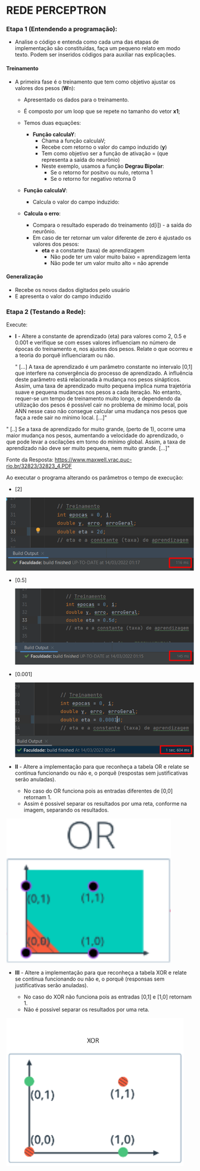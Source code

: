 # REDE PERCEPTRON

### Etapa 1 (Entendendo a programação):
- Analise o código e entenda como cada uma das etapas de implementação são constituídas, faça um pequeno relato
  em modo texto. Podem ser inseridos códigos para auxiliar nas explicações.

#### Treinamento
* A primeira fase é o treinamento que tem como objetivo ajustar os valores dos pesos (**W**n):
  * Apresentado os dados para o treinamento.
  * É composto por um loop que se repete no tamanho do vetor **x1**;
  * Temos duas equações:
    * **Função calculaY**: 
        * Chama a função calculaV;
        * Recebe com retorno o valor do campo induzido (**y**)
        * Tem como objetivo ser a função de ativação = (que representa a saída do neurônio)
        * Neste exemplo, usamos a função **Degrau Bipolar**: 
            * Se o retorno for positvo ou nulo, retorna 1
            * Se o retorno for negativo retorna 0
  * **Função calculaV**:
    *  Calcula o valor do campo induzido:
    
  * **Calcula o erro**:
    * Compara o resultado esperado do treinamento (d[i]) - a saída do neurônio.
    * Em caso de ter retornar um valor diferente de zero é ajustado os valores dos pesos:
      * **eta** e a constante (taxa) de aprendizagem
        * Não pode ter um valor muito baixo = aprendizagem lenta
        * Não pode ter um valor muito alto = não aprende 

#### Generalização
* Recebe os novos dados digitados pelo usuário
* E apresenta o valor do campo induzido
  
### Etapa 2 (Testando a Rede):
Execute:
 * **I** - Altere a constante de aprendizado (eta) para valores como 2, 0.5 e 0.001 e verifique se com esses valores influenciam
  no número de épocas do treinamento e, nos ajustes dos pesos. Relate o que ocorreu e a teoria do porquê influenciaram
  ou não.
   
   
   " [...]  A taxa de aprendizado é um parâmetro constante no intervalo [0,1] que interfere na convergência do processo de aprendizado. 
A influência deste parâmetro está relacionada à mudança nos pesos sinápticos. Assim, uma taxa de aprendizado muito pequena 
implica numa trajetória suave e pequena mudanças nos pesos a cada iteração. No entanto, requer-se um tempo de treinamento muito
longo, e dependendo da utilização dos pesos é possível cair no problema de mínimo local, pois ANN nesse caso não consegue 
calcular uma mudança nos pesos que faça a rede sair no mínimo local. [...]"

" [..] Se a taxa de aprendizado for muito grande, (perto de 1), ocorre uma maior mudança nos pesos, aumentando a velocidade do aprendizado,
o que pode levar a oscilações em torno do mínimo global. Assim, a taxa de aprendizado não deve ser muito pequena, nem muito grande. [...]"

Fonte da Resposta: https://www.maxwell.vrac.puc-rio.br/32823/32823_4.PDF

Ao executar o programa alterando os parâmetros o tempo de execução:

* [2]


 ![img_4.png](img_4.png)


* [0.5]


  ![img_2.png](img_2.png)


* [0.001]


  ![img_1.png](img_1.png)


 * **II** - Altere a implementação para que reconheça a tabela OR e relate se continua funcionando ou não e, o porquê
  (respostas sem justificativas serão anuladas).

    - No caso do OR funciona pois as entradas diferentes de [0,0] retornam 1.
    - Assim é possivel separar os resultados por uma reta, conforme na imagem, separando os resultados.   
  
  ![img_5.png](img_5.png)
        

 * **III** - Altere a implementação para que reconheça a tabela XOR e relate se continua funcionando ou não e, o porquê
  (responsas sem justificativas serão anuladas).

   - No caso do XOR não funciona pois as entradas [0,1] e [1,0] retornam 1.
   - Não é possivel separar os resultados por uma reta.

  ![img.png](img.png)
